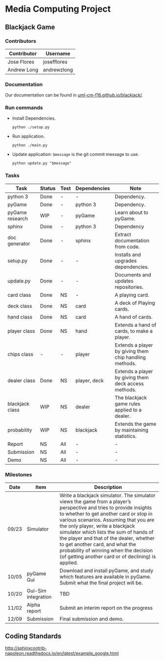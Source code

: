 # Media Computing Project

## Blackjack Game

### Contributors

Contributor | Username
------------|------------
Jose Flores | josefflores
Andrew Long | andrewzlong

### Documentation
Our documentation can be found in [uml-cm-f16.github.io/blackjack/](https://uml-cm-f16.github.io/blackjack/).

### Run commands

+ Install Dependencies.

  `python ./setup.py`

+ Run application.

  `python ./main.py`

+ Update application: `$message` is the git commit message to use.

  `python update.py "$message"`

### Tasks

Task            | Status | Test | Dependencies      | Note
----------------|--------|------|-------------------|-----
python 3        | Done   | -    | -                 | Dependency.
pyGame          | Done   | -    | python 3          | Dependency.
pyGame research | WIP    | -    | pyGame            | Learn about to pyGame.
sphinx          | Done   | -    | python 3          | Dependency
doc generator   | Done   | -    | sphinx            | Extract documentation from code.
setup.py        | Done   | -    | -                 | Installs and upgrades dependencies.
update.py       | Done   | -    | -                 | Documents and updates repositories.
card class      | Done   | NS   | -                 | A playing card.
deck class      | Done   | NS   | card              | A deck of Playing cards.
hand class      | Done   | NS   | card              | A hand of cards.
player class    | Done   | NS   | hand              | Extends a hand of cards, to make a player.
chips class     | -      | -    | player            | Extends a player by giving them chip handling methods.
dealer class    | Done   | NS   | player, deck      | Extends a player by giving them deck access methods.
blackjack class | WIP    | NS   | dealer            | The blackjack game rules applied to a dealer.
probability     | WIP    | NS   | blackjack         | Extends the game by maintaining statistics.
Report          | NS     | All  | -                 | -
Submission      | NS     | All  | -                 | -
Demo            | NS     | All  | -                 | -

### Milestones
Date  | Item | Description
------|------|------------
09/23 | Simulator | Write a blackjack simulator. The simulator views the game from a player’s perspective and tries to provide insights to whether to get another card or stop in various scenarios. Assuming that you are the only player, write a blackjack simulator which lists the sum of hands of the player and that of the dealer, whether to get another card, and what the probability of winning when the decision (of getting another card or of declining) is applied.
10/05 | pyGame Gui | Download and install pyGame, and study which features are available in pyGame. Submit what the final project will be.
10/20 | Gui-Sim integration | TBD
11/02 | Alpha report | Submit an interim report on the progress
12/09 | Submission | Final submission and demo.

## Coding Standards
http://sphinxcontrib-napoleon.readthedocs.io/en/latest/example_google.html






